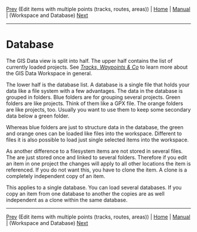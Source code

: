 [Prev](DocGisItemsEditMultiple.html) (Edit items with multiple points (tracks, routes, areas)) | [Home](Home.html) | [Manual](DocMain.html) | (Workspace and Database) [Next](DocGisDatabaseWorkspaceDatabase.html)
- - -

# Database

The GIS Data view is split into half. The upper half contains the list of currently loaded projects. See [_Tracks, Waypoints & Co_](DocGisItems.html) to learn more about the GIS Data Workspace in general.

The lower half is the database list. A database is a single file that holds your data like a file system with a few advantages. The data in the database is grouped in folders. Blue folders are for grouping several projects. Green folders are like projects. Think of them like a GPX file. The orange folders are like projects, too. Usually you want to use them to keep some secondary data below a green folder. 

Whereas blue folders are just to structure data in the database, the green and orange ones can be loaded like files into the workspace. Different to files it is also possible to load just single selected items into the workspace.

As another difference to a filesystem items are not stored in several files. The are just stored once and linked to several folders. Therefore if you edit an item in one project the changes will apply to all other locations the item is referenced. If you do not want this, you have to clone the item. A clone is a completely independent copy of an item. 

This applies to a single database. You can load several databases. If you copy an item from one database to another the copies are as well independent as a clone within the same database.
- - -
[Prev](DocGisItemsEditMultiple.html) (Edit items with multiple points (tracks, routes, areas)) | [Home](Home.html) | [Manual](DocMain.html) | (Workspace and Database) [Next](DocGisDatabaseWorkspaceDatabase.html)
